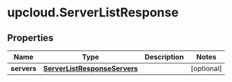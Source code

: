 # upcloud.ServerListResponse

## Properties
Name | Type | Description | Notes
------------ | ------------- | ------------- | -------------
**servers** | [**ServerListResponseServers**](ServerListResponseServers.md) |  | [optional] 


